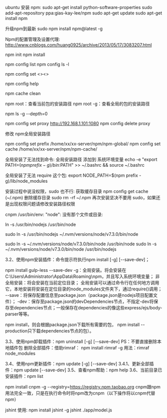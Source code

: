ubuntu 安装 npm:
sudo apt-get install python-software-properties
sudo add-apt-repository ppa:gias-kay-lee/npm
sudo apt-get update
sudo apt-get install npm


升级npm到最新
sudo npm install npm@latest -g



Npm的配置管理及设置代理:
http://www.cnblogs.com/huang0925/archive/2013/05/17/3083207.html


npm init
npm install

npm config list
npm config ls -l

npm config set <><>

npm config help


npm cache clean


npm root：查看当前包的安装路径
npm root -g：查看全局的包的安装路径


npm ls -g --depth=0

npm config set proxy http://192.168.1.101:1080
npm config delete proxy


修改 npm全局安装路径

npm config set prefix /home/xx/xx-server/npm/npm-global/
npm config set cache /home/xx/xx-server/npm/npm-cache/

全局安装了无法找到命令:
全局安装路径 添加到 系统环境变量
echo -e "export PATH=$(npm prefix -g)/bin:$PATH" >> ~/.bashrc && source ~/.bashrc


全局安装了无法 require 这个包:
export NODE_PATH=$(npm prefix -g)/lib/node_modules



安装过程中说没权限，sudo 也不行:
获取缓存目录 npm config get cache (~/.npm)
删除缓存目录
sudo rm -rf ~/.npm
再次安装坚决不要用 sudo，如果还是出现权限问题请修改安装路径权限



cnpm   /usr/bin/env: "node": 没有那个文件或目录:

ln -s /usr/bin/nodejs /usr/bin/node

sudo ln -s /usr/bin/nodejs ~/.nvm/versions/node/v7.3.0/bin/node 

sudo ln -s  ~/.nvm/versions/node/v7.3.0/bin/node /usr/bin/node
sudo ln -s  ~/.nvm/versions/node/v7.3.0/bin/node /usr/bin/nodejs
 



3.2、使用npm安装插件：命令提示符执行npm install <name> [-g] [--save-dev]；

npm install gulp-less --save-dev
    -g：全局安装。将会安装在C:\Users\Administrator\AppData\Roaming\npm，并且写入系统环境变量；  非全局安装：将会安装在当前定位目录；  全局安装可以通过命令行在任何地方调用它，本地安装将安装在定位目录的node_modules文件夹下，通过require()调用；
    --save：将保存配置信息至package.json（package.json是nodejs项目配置文件）；
    -dev：保存至package.json的devDependencies节点，不指定-dev将保存至dependencies节点；一般保存在dependencies的像这些express/ejs/body-parser等等。


npm install，则会根据package.json下载所有需要的包，
npm install --production只下载dependencies节点的包）。


3.3、使用npm卸载插件：npm uninstall <name> [-g] [--save-dev]  PS：不要直接删除本地插件包
删除全部插件：借助rimraf：
npm install rimraf -g
用法：rimraf node_modules

3.4、使用npm更新插件：npm update <name> [-g] [--save-dev]
3.4.1、更新全部插件：npm update [--save-dev]
3.5、查看npm帮助：npm help
3.6、当前目录已安装插件：npm list


 npm install cnpm -g --registry=https://registry.npm.taobao.org
cnpm跟npm用法完全一致，只是在执行命令时将npm改为cnpm（以下操作将以cnpm代替npm）


jshint 使用:
npm install jshint -g
jshint ./app/model.js



